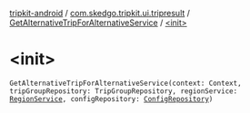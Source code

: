 [tripkit-android](../../index.md) / [com.skedgo.tripkit.ui.tripresult](../index.md) / [GetAlternativeTripForAlternativeService](index.md) / [&lt;init&gt;](./-init-.md)

# &lt;init&gt;

`GetAlternativeTripForAlternativeService(context: Context, tripGroupRepository: TripGroupRepository, regionService: `[`RegionService`](../../com.skedgo.tripkit.data.regions/-region-service/index.md)`, configRepository: `[`ConfigRepository`](../../skedgo.tripkit.agenda/-config-repository/index.md)`)`
